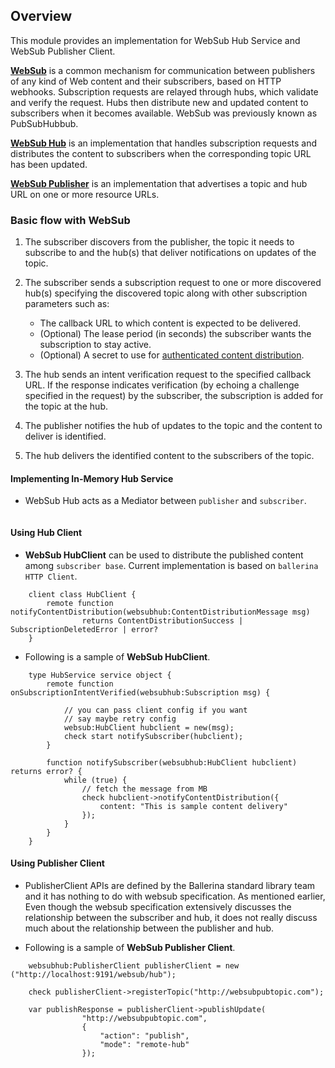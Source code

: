 ## Overview

This module provides an implementation for WebSub Hub Service and WebSub Publisher Client.

[**WebSub**](https://www.w3.org/TR/websub/) is a common mechanism for communication between publishers of any kind of Web content and their subscribers, based on HTTP webhooks. Subscription requests are relayed through hubs, which validate and verify the request. Hubs then distribute new and updated content to subscribers when it becomes available. WebSub was previously known as PubSubHubbub.

[**WebSub Hub**](https://www.w3.org/TR/websub/#hub) is an implementation that handles subscription requests and distributes the content to subscribers when the corresponding topic URL has been updated.

[**WebSub Publisher**](https://www.w3.org/TR/websub/#publisher) is an implementation that advertises a topic and hub URL on one or more resource URLs.

### Basic flow with WebSub

1. The subscriber discovers from the publisher, the topic it needs to subscribe to and the hub(s) that deliver notifications on updates of the topic.

2. The subscriber sends a subscription request to one or more discovered hub(s) specifying the discovered topic along 
 with other subscription parameters such as:
    - The callback URL to which content is expected to be delivered.
    - (Optional) The lease period (in seconds) the subscriber wants the subscription to stay active.
    - (Optional) A secret to use for [authenticated content distribution](https://www.w3.org/TR/websub/#signing-content).
  
3. The hub sends an intent verification request to the specified callback URL. If the response indicates
verification (by echoing a challenge specified in the request) by the subscriber, the subscription is added for the topic at the hub.

4. The publisher notifies the hub of updates to the topic and the content to deliver is identified.

5. The hub delivers the identified content to the subscribers of the topic.

#### Implementing In-Memory Hub Service

* WebSub Hub acts as a Mediator between `publisher` and `subscriber`. 
```ballerina

```

#### Using Hub Client

* **WebSub HubClient** can be used to distribute the published content among `subscriber base`. Current implementation is based on
`ballerina HTTP Client`.

```ballerina
    client class HubClient {
        remote function notifyContentDistribution(websubhub:ContentDistributionMessage msg) 
                returns ContentDistributionSuccess | SubscriptionDeletedError | error?
    }
```

* Following is a sample of **WebSub HubClient**.

```ballerina
    type HubService service object {
        remote function onSubscriptionIntentVerified(websubhub:Subscription msg) {

            // you can pass client config if you want 
            // say maybe retry config
            websub:HubClient hubclient = new(msg);
            check start notifySubscriber(hubclient);
        }

        function notifySubscriber(websubhub:HubClient hubclient) returns error? {
            while (true) {
                // fetch the message from MB
                check hubclient->notifyContentDistribution({
                    content: "This is sample content delivery"
                });
            }   
        }
    }
```

#### Using Publisher Client

* PublisherClient APIs are defined by the Ballerina standard library team and it has nothing to do with websub specification. As mentioned earlier, Even though the
websub specification extensively discusses the relationship between the subscriber and hub, it does not really discuss much about the relationship between the publisher and hub.

* Following is a sample of **WebSub Publisher Client**.

```ballerina
    websubhub:PublisherClient publisherClient = new ("http://localhost:9191/websub/hub");

    check publisherClient->registerTopic("http://websubpubtopic.com");
   
    var publishResponse = publisherClient->publishUpdate(
                "http://websubpubtopic.com",
                {
                    "action": "publish", 
                    "mode": "remote-hub"
                });
```
